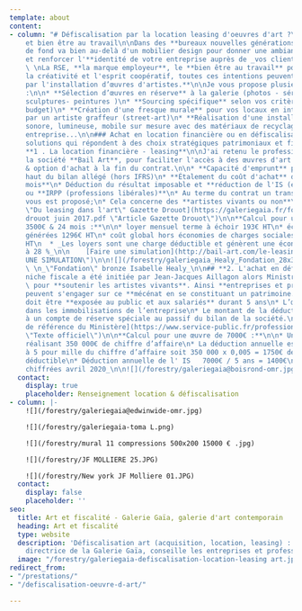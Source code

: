 ```yaml
---
template: about
content:
- column: "# Défiscalisation par la location leasing d'oeuvres d'art ?\n\n## Art RSE
    et bien être au travail\n\nDans des **bureaux nouvelles générations,** la tendance
    de fond va bien au-delà d'un mobilier design pour donner une ambiance chaleureuse
    et renforcer l'**identité de votre entreprise auprès de _vos clients et collaborateurs._
    \ \nLa RSE, **la marque employeur**, le **bien être au travail** pour améliorer
    la créativité et l'esprit coopératif, toutes ces intentions peuvent  \nêtre **boostées
    par l'installation d’œuvres d'artistes.**\n\nJe vous propose plusieurs solutions
    :\n\n* **Sélection d’œuvres en réserve** à la galerie (photos - sérigraphies -
    sculptures- peintures )\n* **Sourcing spécifique** selon vos critères (style -
    budget)\n* **Création d'une fresque murale** pour vos locaux en intérieur ou extérieur
    par un artiste graffeur (street-art)\n* **Réalisation d'une installation** visuelle,
    sonore, lumineuse, mobile sur mesure avec des matériaux de recyclage de votre
    entreprise...\n\n### Achat en location financière ou en défiscalisation ?\n\nDeux
    solutions qui répondent à des choix stratégiques patrimoniaux et fiscaux différents.\n\n##
    **1 . La location financière - leasing**\n\nJ'ai retenu le professionnalisme de
    la société **Bail Art**, pour faciliter l'accès à des œuvres d'art avec la location
    & option d'achat à la fin du contrat.\n\n* **Capacité d'emprunt** préservée et
    haut du bilan allégé (hors IFRS)\n* **Étalement du coût d'achat** de **13 à 60
    mois**\n* Déduction du résultat imposable et **réduction de l'IS (entreprises)**
    ou **IRPP (professions libérales)**\n* Au terme du contrat un transfert de propriété
    vous est proposé;\n* Cela concerne des **artistes vivants ou non**\n\n  [Article
    \"Du leasing dans l'art\" Gazette Drouot](https://galeriegaia.fr/forestry/Gazette
    drouot juin 2017.pdf \"Article Gazette Drouot\")\n\n**Calcul pour une œuvre de
    3500€ & 24 mois :**\n\n* loyer mensuel terme à échoir 193€ HT\n* économies d'impôts
    générées 1296€ HT\n* coût global hors économies de charges sociales, IR = 3332€
    HT\n  * _Les loyers sont une charge déductible et génèrent une économie d'IS estimée
    à 28 %_\n\n    [Faire une simulation](http://bail-art.com/le-leasing/ \"FAIRE
    UNE SIMULATION\")\n\n![](/forestry/galeriegaia_Healy_Fondation_28x37 cadré.jpg)
    \ \n_\"Fondation\" bronze Isabelle Healy_\n\n## **2. L'achat en défiscalisation**\n\nCette
    niche fiscale a été initiée par Jean-Jacques Aillagon alors Ministre de la Culture
    \ pour **soutenir les artistes vivants**. Ainsi **entreprises et professions libérales**
    peuvent s'engager sur ce **mécénat en se constituant un patrimoine.**\n\n* L’œuvre
    doit être **exposée au public et aux salariés** durant 5 ans\n* L’œuvre figure
    dans les immobilisations de l’entreprise\n* Le montant de la déduction est inscrit
    à un compte de réserve spéciale au passif du bilan de la société.\n\n  [Texte
    de référence du Ministère](https://www.service-public.fr/professionnels-entreprises/vosdroits/F32914
    \"Texte officiel\")\n\n**Calcul pour une œuvre de 7000€ :**\n\n* Une entreprise
    réalisant 350 000€ de chiffre d’affaire\n* La déduction annuelle est plafonnée
    à 5 pour mille du chiffre d’affaire soit 350 000 x 0,005 = 1750€ de plafond annuel
    déductible\n* Déduction annuelle de l' IS   7000€ / 5 ans = 1400€\n\n_données
    chiffrées avril 2020_\n\n![](/forestry/galeriegaia@boisrond-omr.jpg)"
  contact:
    display: true
    placeholder: Renseignement location & défiscalisation
- column: |-
    ![](/forestry/galeriegaia@edwinwide-omr.jpg)

    ![](/forestry/galeriegaia-toma L.png)

    ![](/forestry/mural 11 compressions 500x200 15000 € .jpg)

    ![](/forestry/JF MOLLIERE 25.JPG)

    ![](/forestry/New york JF Molliere 01.JPG)
  contact:
    display: false
    placeholder: ''
seo:
  title: Art et fiscalité - Galerie Gaïa, galerie d'art contemporain
  heading: Art et fiscalité
  type: website
  description: 'Défiscalisation art (acquisition, location, leasing) : Elisabeth Givre,
    directrice de la Galerie Gaïa, conseille les entreprises et professions libérales.'
  image: "/forestry/galeriegaia-defiscalisation-location-leasing art.jpg"
redirect_from:
- "/prestations/"
- "/defiscalisation-oeuvre-d-art/"

---
```

